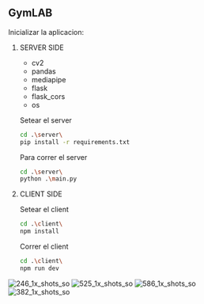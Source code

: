 <!-- GETTING STARTED -->
## GymLAB

Inicializar la aplicacion:

1. SERVER SIDE
   + cv2
   + pandas
   + mediapipe
   + flask
   + flask_cors
   + os

   Setear el server
    ```sh
   cd .\server\
   pip install -r requirements.txt 
   ```
  
   Para correr el server
   ```sh
   cd .\server\
   python .\main.py
   ```
3. CLIENT SIDE


   Setear el client
    ```sh
   cd .\client\
   npm install 
   ```

   Correr el client
   ```sh
   cd .\client\
   npm run dev
   
   ```

![246_1x_shots_so](https://github.com/user-attachments/assets/fd52ed35-f6f4-4ca1-b6fd-47e462da8df7)
![525_1x_shots_so](https://github.com/user-attachments/assets/39522044-6207-491e-bd9b-25a7db45ce1f)
![586_1x_shots_so](https://github.com/user-attachments/assets/44e5b5d5-2d9c-4e26-8019-cc7fd16d3e22)
![382_1x_shots_so](https://github.com/user-attachments/assets/7ede37e6-4998-4c0d-9e4a-304dd9715f6d)

